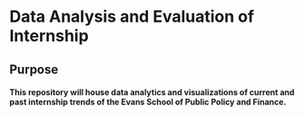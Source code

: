 # **Data Analysis and Evaluation of Internship**

## Purpose
#### This repository will house data analytics and visualizations of current and past internship trends of the Evans School of Public Policy and Finance. 
